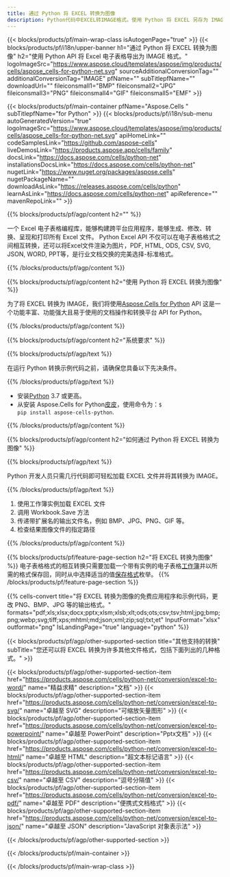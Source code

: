 ```yaml
---
title: 通过 Python 将 EXCEL 转换为图像
description: Python代码中EXCEL转IMAGE格式。使用 Python 将 EXCEL 另存为 IMAGE。
---
```

{{< blocks/products/pf/main-wrap-class isAutogenPage="true" >}}
{{< blocks/products/pf/i18n/upper-banner h1="通过 Python 将 EXCEL 转换为图像" h2="使用 Python API 将 Excel 电子表格导出为 IMAGE 格式。" logoImageSrc="https://www.aspose.cloud/templates/aspose/img/products/cells/aspose_cells-for-python-net.svg" sourceAdditionalConversionTag="" additionalConversionTag="IMAGE" pfName="" subTitlepfName="" downloadUrl="" fileiconsmall1="BMP" fileiconsmall2="JPG" fileiconsmall3="PNG" fileiconsmall4="GIF" fileiconsmall5="EMF" >}}

{{< blocks/products/pf/main-container pfName="Aspose.Cells " subTitlepfName="for Python" >}}
{{< blocks/products/pf/i18n/sub-menu autoGeneratedVersion="true" logoImageSrc="https://www.aspose.cloud/templates/aspose/img/products/cells/aspose_cells-for-python-net.svg" apiHomeLink="" codeSamplesLink="https://github.com/aspose-cells" liveDemosLink="https://products.aspose.app/cells/family" docsLink="https://docs.aspose.com/cells/python-net" installationsDocsLink="https://docs.aspose.com/cells/python-net" nugetLink="https://www.nuget.org/packages/aspose.cells" nugetPackageName="" downloadAsLink="https://releases.aspose.com/cells/python" learnAsLink="https://docs.aspose.com/cells/python-net" apiReference="" mavenRepoLink="" >}}

{{% blocks/products/pf/agp/content h2="" %}}

一个 Excel 电子表格编程库，能够构建跨平台应用程序，能够生成、修改、转换、呈现和打印所有 Excel 文件。 Python Excel API 不仅可以在电子表格格式之间相互转换，还可以将Excel文件渲染为图片，PDF, HTML, ODS, CSV, SVG, JSON, WORD, PPT等，是行业文档交换的完美选择-标准格式。

{{% /blocks/products/pf/agp/content %}}

{{% blocks/products/pf/agp/content h2="使用 Python 将 EXCEL 转换为图像" %}}

为了将 EXCEL 转换为 IMAGE，我们将使用[Aspose.Cells for Python](https://pypi.org/project/aspose-cells-python/) API 这是一个功能丰富、功能强大且易于使用的文档操作和转换平台 API for Python。

{{% /blocks/products/pf/agp/content %}}


{{% blocks/products/pf/agp/content h2="系统要求" %}}

{{% blocks/products/pf/agp/text %}}

在运行 Python 转换示例代码之前，请确保您具备以下先决条件。
 
{{% /blocks/products/pf/agp/text %}}

- 安装[Python](https://www.python.org/downloads/) 3.7 或更高。
- 从安装 Aspose.Cells for Python<a href="https://pypi.org/project/aspose-cells-python/">皮皮</a>，使用命令为：<code>$ pip install aspose-cells-python</code>.


{{% /blocks/products/pf/agp/content %}}

{{% blocks/products/pf/agp/content h2="如何通过 Python 将 EXCEL 转换为图像" %}}

{{% blocks/products/pf/agp/text %}}

Python 开发人员只需几行代码即可轻松加载 EXCEL 文件并将其转换为 IMAGE。

{{% /blocks/products/pf/agp/text %}}

1. 使用工作簿实例加载 EXCEL 文件
1. 调用 Workbook.Save 方法
1. 传递带扩展名的输出文件名，例如 BMP、JPG、PNG、GIF 等。
1. 检查结果图像文件的指定路径

{{% /blocks/products/pf/agp/content %}}


{{% blocks/products/pf/feature-page-section h2="将 EXCEL 转换为图像" %}}
电子表格格式的相互转换只需要加载一个带有实例的电子表格[工作簿](https://reference.aspose.com/cells/python-net/aspose.cells/workbook)并以所需的格式保存回，同时从中选择适当的值[保存格式](https://reference.aspose.com/cells/python-net/aspose.cells/saveformat)枚举。
{{% /blocks/products/pf/feature-page-section %}}


{{% cells-convert title="将 EXCEL 转换为图像的免费应用程序和示例代码，更改 PNG、BMP、JPG 等的输出格式。" formats="pdf;xls;xlsx;docx;pptx;xlsm;xlsb;xlt;ods;ots;csv;tsv;html;jpg;bmp;png;webp;svg;tiff;xps;mhtml;md;json;xml;zip;sql;txt;et" InputFormat="xlsx" outformat="png" IsLandingPage="true" language="python" %}}
 


{{< blocks/products/pf/agp/other-supported-section title="其他支持的转换" subTitle="您还可以将 EXCEL 转换为许多其他文件格式，包括下面列出的几种格式。" >}}

{{< blocks/products/pf/agp/other-supported-section-item href="https://products.aspose.com/cells/python-net/conversion/excel-to-word/" name="精益求精" description="文档" >}}
{{< blocks/products/pf/agp/other-supported-section-item href="https://products.aspose.com/cells/python-net/conversion/excel-to-svg/" name="卓越至 SVG" description="可缩放矢量图形" >}}
{{< blocks/products/pf/agp/other-supported-section-item href="https://products.aspose.com/cells/python-net/conversion/excel-to-powerpoint/" name="卓越至 PowerPoint" description="Pptx文档" >}}
{{< blocks/products/pf/agp/other-supported-section-item href="https://products.aspose.com/cells/python-net/conversion/excel-to-html/" name="卓越至 HTML" description="超文本标记语言" >}}
{{< blocks/products/pf/agp/other-supported-section-item href="https://products.aspose.com/cells/python-net/conversion/excel-to-csv/" name="卓越至 CSV" description="逗号分隔值" >}}
{{< blocks/products/pf/agp/other-supported-section-item href="https://products.aspose.com/cells/python-net/conversion/excel-to-pdf/" name="卓越至 PDF" description="便携式文档格式" >}}
{{< blocks/products/pf/agp/other-supported-section-item href="https://products.aspose.com/cells/python-net/conversion/excel-to-json/" name="卓越至 JSON" description="JavaScript 对象表示法" >}}

{{< /blocks/products/pf/agp/other-supported-section >}}

{{< /blocks/products/pf/main-container >}}
    
{{< /blocks/products/pf/main-wrap-class >}}
